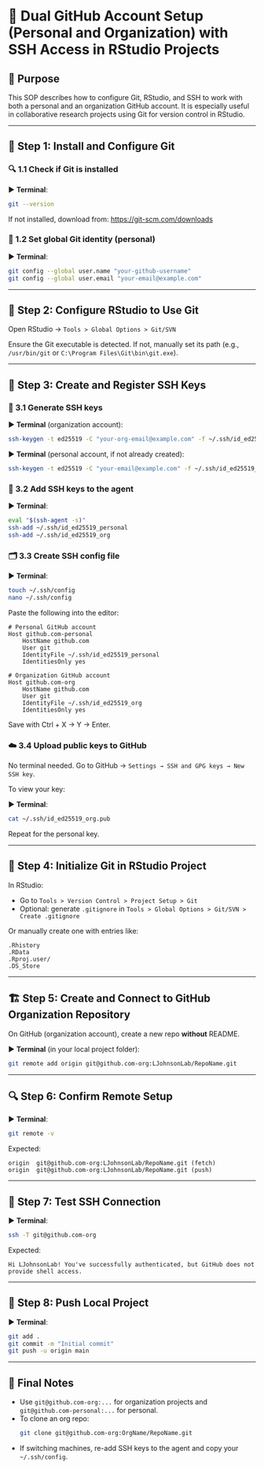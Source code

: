 # 🚀 Dual GitHub Account Setup (Personal and Organization) with SSH Access in RStudio Projects

## 🎯 Purpose
This SOP describes how to configure Git, RStudio, and SSH to work with both a personal and an organization GitHub account. It is especially useful in collaborative research projects using Git for version control in RStudio.

---

## 🧰 Step 1: Install and Configure Git

### 🔍 1.1 Check if Git is installed

▶️ **Terminal**:
```bash
git --version
```

If not installed, download from: https://git-scm.com/downloads

### 🧾 1.2 Set global Git identity (personal)

▶️ **Terminal**:
```bash
git config --global user.name "your-github-username"
git config --global user.email "your-email@example.com"
```

---

## 🧩 Step 2: Configure RStudio to Use Git

Open RStudio → `Tools > Global Options > Git/SVN`

Ensure the Git executable is detected. If not, manually set its path (e.g., `/usr/bin/git` or `C:\Program Files\Git\bin\git.exe`).

---

## 🔐 Step 3: Create and Register SSH Keys

### 🔑 3.1 Generate SSH keys

▶️ **Terminal** (organization account):
```bash
ssh-keygen -t ed25519 -C "your-org-email@example.com" -f ~/.ssh/id_ed25519_org
```

▶️ **Terminal** (personal account, if not already created):
```bash
ssh-keygen -t ed25519 -C "your-email@example.com" -f ~/.ssh/id_ed25519_personal
```

### 🧠 3.2 Add SSH keys to the agent

▶️ **Terminal**:
```bash
eval "$(ssh-agent -s)"
ssh-add ~/.ssh/id_ed25519_personal
ssh-add ~/.ssh/id_ed25519_org
```

### 🗂️ 3.3 Create SSH config file

▶️ **Terminal**:
```bash
touch ~/.ssh/config
nano ~/.ssh/config
```

Paste the following into the editor:
```
# Personal GitHub account
Host github.com-personal
    HostName github.com
    User git
    IdentityFile ~/.ssh/id_ed25519_personal
    IdentitiesOnly yes

# Organization GitHub account
Host github.com-org
    HostName github.com
    User git
    IdentityFile ~/.ssh/id_ed25519_org
    IdentitiesOnly yes
```

Save with Ctrl + X → Y → Enter.

### ☁️ 3.4 Upload public keys to GitHub

No terminal needed. Go to GitHub → `Settings → SSH and GPG keys → New SSH key`.

To view your key:

▶️ **Terminal**:
```bash
cat ~/.ssh/id_ed25519_org.pub
```

Repeat for the personal key.

---

## 🧱 Step 4: Initialize Git in RStudio Project

In RStudio:

- Go to `Tools > Version Control > Project Setup > Git`
- Optional: generate `.gitignore` in `Tools > Global Options > Git/SVN > Create .gitignore`

Or manually create one with entries like:
```
.Rhistory
.RData
.Rproj.user/
.DS_Store
```

---

## 🏗️ Step 5: Create and Connect to GitHub Organization Repository

On GitHub (organization account), create a new repo **without** README.

▶️ **Terminal** (in your local project folder):
```bash
git remote add origin git@github.com-org:LJohnsonLab/RepoName.git
```

---

## 🔍 Step 6: Confirm Remote Setup

▶️ **Terminal**:
```bash
git remote -v
```

Expected:
```
origin  git@github.com-org:LJohnsonLab/RepoName.git (fetch)
origin  git@github.com-org:LJohnsonLab/RepoName.git (push)
```

---

## 🧪 Step 7: Test SSH Connection

▶️ **Terminal**:
```bash
ssh -T git@github.com-org
```

Expected:
```
Hi LJohnsonLab! You've successfully authenticated, but GitHub does not provide shell access.
```

---

## 🚚 Step 8: Push Local Project

▶️ **Terminal**:
```bash
git add .
git commit -m "Initial commit"
git push -u origin main
```

---

## 📝 Final Notes

- Use `git@github.com-org:...` for organization projects and `git@github.com-personal:...` for personal.
- To clone an org repo:
  ```bash
  git clone git@github.com-org:OrgName/RepoName.git
  ```
- If switching machines, re-add SSH keys to the agent and copy your `~/.ssh/config`.
